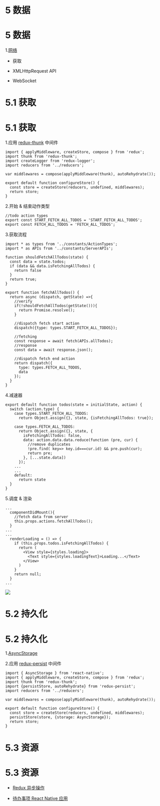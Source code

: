 # 5 数据

# 5 数据

1.[网络](http://facebook.github.io/react-native/releases/0.30/docs/network.html)

+   获取

+   XMLHttpRequest API

+   WebSocket

# 5.1 获取

# 5.1 获取

1.应用 [redux-thunk](https://github.com/gaearon/redux-thunk) 中间件

```
import { applyMiddleware, createStore, compose } from 'redux';
import thunk from 'redux-thunk';
import createLogger from 'redux-logger';
import reducers from '../reducers';

var middlewares = compose(applyMiddleware(thunk), autoRehydrate());

export default function configureStore() {
  const store = createStore(reducers, undefined, middlewares);
  return store;
} 
```

2.开始 & 结束动作类型

```
//todo action types
export const START_FETCH_ALL_TODOS = 'START_FETCH_ALL_TODOS';
export const FETCH_ALL_TODOS = 'FETCH_ALL_TODOS'; 
```

3.获取流程

```
import * as types from '../constants/ActionTypes';
import * as APIs from '../constants/ServerAPIs';

function shouldFetchAllTodos(state) {
  const data = state.todos;
  if (data && data.isFetchingAllTodos) {
    return false
  }
  return true;
}

export function fetchAllTodos() {
  return async (dispatch, getState) =>{
    //verify
    if(!shouldFetchAllTodos(getState())){
      return Promise.resolve();
    }

    //dispatch fetch start action
    dispatch({type: types.START_FETCH_ALL_TODOS});

    //fetching
    const response = await fetch(APIs.allTodos);
    //response
    const data = await response.json();

    //dispatch fetch end action
    return dispatch({
      type: types.FETCH_ALL_TODOS,
      data
    });
  }
} 
```

4.减速器

```
export default function todos(state = initialState, action) {
  switch (action.type) {
    case types.START_FETCH_ALL_TODOS:
      return Object.assign({}, state, {isFetchingAllTodos: true});

    case types.FETCH_ALL_TODOS:
      return Object.assign({}, state, {
        isFetchingAllTodos: false,
        data: action.data.data.reduce(function (pre, cur) {
          //remove duplicates
          !pre.find( key=> key.id===cur.id) && pre.push(cur);
          return pre;
        }, [...state.data])
      });
    ...
    ...
    default:
      return state
  }
} 
```

5.调度 & 渲染

```
...
  componentDidMount(){
    //fetch data from server
    this.props.actions.fetchAllTodos();
  }
...
...
  renderLoading = () => {
    if (this.props.todos.isFetchingAllTodos) {
      return (
        <View style={styles.loading}>
          <Text style={styles.loadingText}>Loading...</Text>
        </View>
      )
    }
    return null;
  }
... 
```

![](QQ20160726-2.png)

# 5.2 持久化

# 5.2 持久化

1.[AsyncStorage](https://facebook.github.io/react-native/docs/asyncstorage.html)

2.应用 [redux-persist](https://github.com/rt2zz/redux-persist) 中间件

```
import { AsyncStorage } from 'react-native';
import { applyMiddleware, createStore, compose } from 'redux';
import thunk from 'redux-thunk';
import {persistStore, autoRehydrate} from 'redux-persist';
import reducers from '../reducers';

var middlewares = compose(applyMiddleware(thunk), autoRehydrate());

export default function configureStore() {
  const store = createStore(reducers, undefined, middlewares);
  persistStore(store, {storage: AsyncStorage});
  return store;
} 
```

# 5.3 资源

# 5.3 资源

+   [Redux 异步操作](http://redux.js.org/docs/advanced/AsyncActions.html)

+   [待办事项 React Native 应用](https://github.com/unbug/TodoRN)
